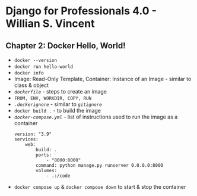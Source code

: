 # Django for Professionals 4.0 - Willian S. Vincent

## Chapter 2: Docker Hello, World!
- `docker --version`
- `docker run hello-world`
- `docker info`
- Image: Read-Only Template, Container: Instance of an Image - similar to class & object
- *`dockerfile`* - steps to create an image
- `FROM, ENV, WORKDIR, COPY, RUN `
- *`.dockerignore`* - similar to *`gitignore`*
- `docker build .` - to build the image
- *`docker-compose.yml`* - list of instructions used to run the image as a container
    ```
    version: "3.9"
    services:
        web:
            build: .
            ports:
                - "8000:8000"
            command: python manage.py runserver 0.0.0.0:8000
            volumes:
                - .:/code
    ```
- `docker compose up` & `docker compose down` to start & stop the container